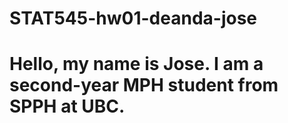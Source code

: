 # STAT545-hw01-deanda-jose
# Hello, my name is Jose. I am a second-year MPH student from SPPH at UBC.